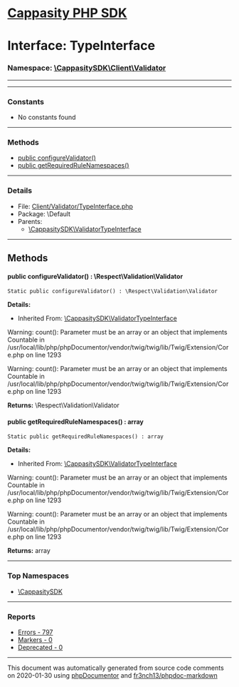# [Cappasity PHP SDK](../home.md)

# Interface: TypeInterface
### Namespace: [\CappasitySDK\Client\Validator](../namespaces/CappasitySDK.Client.Validator.md)
---
---
### Constants
* No constants found
---
### Methods
* [public configureValidator()](../classes/CappasitySDK.ValidatorTypeInterface.md#method_configureValidator)
* [public getRequiredRuleNamespaces()](../classes/CappasitySDK.ValidatorTypeInterface.md#method_getRequiredRuleNamespaces)

---
### Details
* File: [Client/Validator/TypeInterface.php](../files/Client.Validator.TypeInterface.md)
* Package: \Default
* Parents:
  * [\CappasitySDK\ValidatorTypeInterface](../classes/CappasitySDK.ValidatorTypeInterface.md)
---
## Methods
<a name="method_configureValidator" class="anchor"></a>
#### public configureValidator() : \Respect\Validation\Validator

```
Static public configureValidator() : \Respect\Validation\Validator
```

**Details:**
* Inherited From: [\CappasitySDK\ValidatorTypeInterface](../classes/CappasitySDK.ValidatorTypeInterface.md)

Warning: count(): Parameter must be an array or an object that implements Countable in /usr/local/lib/php/phpDocumentor/vendor/twig/twig/lib/Twig/Extension/Core.php on line 1293

Warning: count(): Parameter must be an array or an object that implements Countable in /usr/local/lib/php/phpDocumentor/vendor/twig/twig/lib/Twig/Extension/Core.php on line 1293

**Returns:** \Respect\Validation\Validator


<a name="method_getRequiredRuleNamespaces" class="anchor"></a>
#### public getRequiredRuleNamespaces() : array

```
Static public getRequiredRuleNamespaces() : array
```

**Details:**
* Inherited From: [\CappasitySDK\ValidatorTypeInterface](../classes/CappasitySDK.ValidatorTypeInterface.md)

Warning: count(): Parameter must be an array or an object that implements Countable in /usr/local/lib/php/phpDocumentor/vendor/twig/twig/lib/Twig/Extension/Core.php on line 1293

Warning: count(): Parameter must be an array or an object that implements Countable in /usr/local/lib/php/phpDocumentor/vendor/twig/twig/lib/Twig/Extension/Core.php on line 1293

**Returns:** array




---

### Top Namespaces

* [\CappasitySDK](../namespaces/CappasitySDK.html.md)

---

### Reports
* [Errors - 797](../reports/errors.md)
* [Markers - 0](../reports/markers.md)
* [Deprecated - 0](../reports/deprecated.md)

---

This document was automatically generated from source code comments on 2020-01-30 using [phpDocumentor](http://www.phpdoc.org/) and [fr3nch13/phpdoc-markdown](https://github.com/fr3nch13/phpdoc-markdown)
